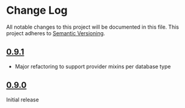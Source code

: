 # Change Log

All notable changes to this project will be documented in this file. This
project adheres to [Semantic Versioning](http://semver.org/).

## [0.9.1]
- Major refactoring to support provider mixins per database type

## [0.9.0]

Initial release

[0.9.1]: https://github.com/codingfuture/puppet-cfdb/releases/tag/v0.9.1
[0.9.0]: https://github.com/codingfuture/puppet-cfdb/releases/tag/v0.9.0

